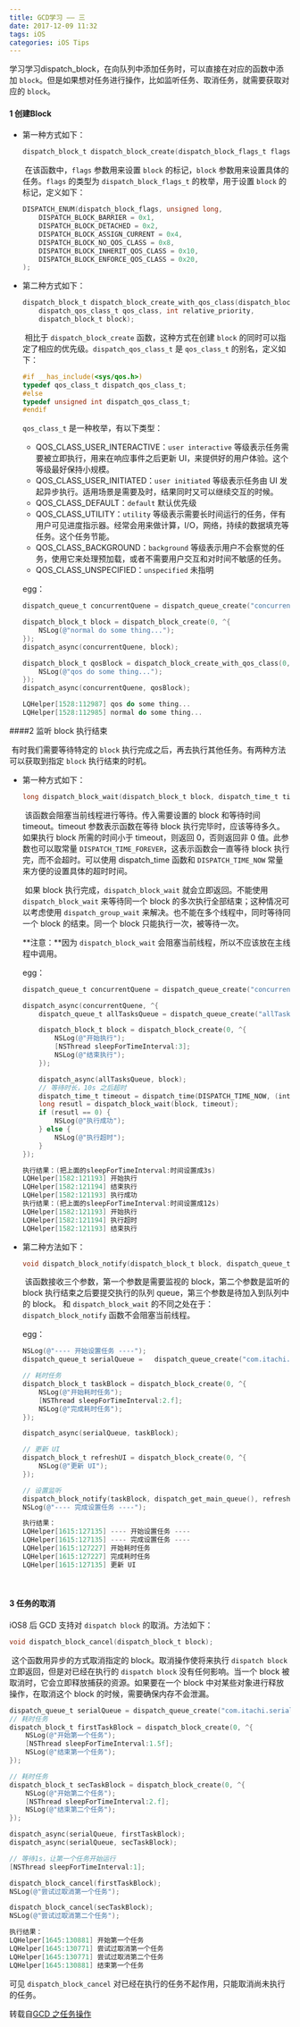 ```yaml
---
title: GCD学习 —— 三
date: 2017-12-09 11:32
tags: iOS
categories: iOS Tips
---
```


​	学习学习dispatch_block，在向队列中添加任务时，可以直接在对应的函数中添加 `block`。但是如果想对任务进行操作，比如监听任务、取消任务，就需要获取对应的 `block`。

#### 1 创建Block

- 第一种方式如下：

  ```objective-c
  dispatch_block_t dispatch_block_create(dispatch_block_flags_t flags, dispatch_block_t block);
  ```

  ​	在该函数中，`flags` 参数用来设置 `block` 的标记，`block` 参数用来设置具体的任务。`flags` 的类型为 `dispatch_block_flags_t` 的枚举，用于设置 `block` 的标记，定义如下：

  ```objective-c
  DISPATCH_ENUM(dispatch_block_flags, unsigned long,
      DISPATCH_BLOCK_BARRIER = 0x1,
      DISPATCH_BLOCK_DETACHED = 0x2,
      DISPATCH_BLOCK_ASSIGN_CURRENT = 0x4,
      DISPATCH_BLOCK_NO_QOS_CLASS = 0x8,
      DISPATCH_BLOCK_INHERIT_QOS_CLASS = 0x10,
      DISPATCH_BLOCK_ENFORCE_QOS_CLASS = 0x20,
  );
  ```

- 第二种方式如下：

  ```objective-c
  dispatch_block_t dispatch_block_create_with_qos_class(dispatch_block_flags_t flags,
      dispatch_qos_class_t qos_class, int relative_priority,
      dispatch_block_t block);
  ```

  ​	相比于 `dispatch_block_create` 函数，这种方式在创建 `block` 的同时可以指定了相应的优先级。`dispatch_qos_class_t` 是 `qos_class_t` 的别名，定义如下：

  ```objective-c
  #if __has_include(<sys/qos.h>)
  typedef qos_class_t dispatch_qos_class_t;
  #else
  typedef unsigned int dispatch_qos_class_t;
  #endif
  ```

  `qos_class_t` 是一种枚举，有以下类型：

  - QOS_CLASS_USER_INTERACTIVE：`user interactive` 等级表示任务需要被立即执行，用来在响应事件之后更新 UI，来提供好的用户体验。这个等级最好保持小规模。
  - QOS_CLASS_USER_INITIATED：`user initiated` 等级表示任务由 UI 发起异步执行。适用场景是需要及时，结果同时又可以继续交互的时候。
  - QOS_CLASS_DEFAULT：`default` 默认优先级
  - QOS_CLASS_UTILITY：`utility` 等级表示需要长时间运行的任务，伴有用户可见进度指示器。经常会用来做计算，I/O，网络，持续的数据填充等任务。这个任务节能。
  - QOS_CLASS_BACKGROUND：`background` 等级表示用户不会察觉的任务，使用它来处理预加载，或者不需要用户交互和对时间不敏感的任务。
  - QOS_CLASS_UNSPECIFIED：`unspecified` 未指明

  egg：

  ```objective-c
  dispatch_queue_t concurrentQuene = dispatch_queue_create("concurrentQuene", DISPATCH_QUEUE_CONCURRENT);

  dispatch_block_t block = dispatch_block_create(0, ^{
      NSLog(@"normal do some thing...");
  });
  dispatch_async(concurrentQuene, block);

  dispatch_block_t qosBlock = dispatch_block_create_with_qos_class(0, QOS_CLASS_USER_INTERACTIVE, 0, ^{
      NSLog(@"qos do some thing...");
  });
  dispatch_async(concurrentQuene, qosBlock);
  ```

  ```objective-c
  LQHelper[1528:112987] qos do some thing...
  LQHelper[1528:112985] normal do some thing...
  ```




####2 监听 block 执行结束

​	有时我们需要等待特定的 `block` 执行完成之后，再去执行其他任务。有两种方法可以获取到指定 `block` 执行结束的时机。

- 第一种方式如下：

  ```objective-c
  long dispatch_block_wait(dispatch_block_t block, dispatch_time_t timeout);
  ```

  ​	该函数会阻塞当前线程进行等待。传入需要设置的 block 和等待时间 timeout。timeout 参数表示函数在等待 block 执行完毕时，应该等待多久。如果执行 block 所需的时间小于 timeout，则返回 0，否则返回非 0 值。此参数也可以取常量 `DISPATCH_TIME_FOREVER`，这表示函数会一直等待 block 执行完，而不会超时。可以使用 dispatch_time 函数和 `DISPATCH_TIME_NOW` 常量来方便的设置具体的超时时间。

  ​	如果 block 执行完成，`dispatch_block_wait` 就会立即返回。不能使用 `dispatch_block_wait` 来等待同一个 block 的多次执行全部结束；这种情况可以考虑使用 `dispatch_group_wait` 来解决。也不能在多个线程中，同时等待同一个 block 的结束。同一个 block 只能执行一次，被等待一次。

  **注意：**因为 `dispatch_block_wait` 会阻塞当前线程，所以不应该放在主线程中调用。

  egg：

  ```objective-c
  dispatch_queue_t concurrentQuene = dispatch_queue_create("concurrentQuene", DISPATCH_QUEUE_CONCURRENT);

  dispatch_async(concurrentQuene, ^{
      dispatch_queue_t allTasksQueue = dispatch_queue_create("allTasksQueue", DISPATCH_QUEUE_CONCURRENT);

      dispatch_block_t block = dispatch_block_create(0, ^{
          NSLog(@"开始执行");
          [NSThread sleepForTimeInterval:3];
          NSLog(@"结束执行");
      });

      dispatch_async(allTasksQueue, block);
      // 等待时长，10s 之后超时
      dispatch_time_t timeout = dispatch_time(DISPATCH_TIME_NOW, (int64_t)(10 * NSEC_PER_SEC));
      long resutl = dispatch_block_wait(block, timeout);
      if (resutl == 0) {
          NSLog(@"执行成功");
      } else {
          NSLog(@"执行超时");
      }
  });
  ```

  ```objective-c
  执行结果：(把上面的sleepForTimeInterval:时间设置成3s)
  LQHelper[1582:121193] 开始执行
  LQHelper[1582:121194] 结束执行
  LQHelper[1582:121193] 执行成功
  执行结果：(把上面的sleepForTimeInterval:时间设置成12s)
  LQHelper[1582:121193] 开始执行
  LQHelper[1582:121194] 执行超时
  LQHelper[1582:121193] 结束执行
  ```

- 第二种方法如下：

  ```objective-c
  void dispatch_block_notify(dispatch_block_t block, dispatch_queue_t queue, dispatch_block_t notification_block);
  ```

  ​	该函数接收三个参数，第一个参数是需要监视的 block，第二个参数是监听的 block 执行结束之后要提交执行的队列 queue，第三个参数是待加入到队列中的 block。 和 `dispatch_block_wait` 的不同之处在于：`dispatch_block_notify` 函数不会阻塞当前线程。

  egg：

  ```objective-c
  NSLog(@"---- 开始设置任务 ----");
  dispatch_queue_t serialQueue =   dispatch_queue_create("com.itachi.serialqueue",   DISPATCH_QUEUE_SERIAL);

  // 耗时任务
  dispatch_block_t taskBlock = dispatch_block_create(0, ^{
      NSLog(@"开始耗时任务");
      [NSThread sleepForTimeInterval:2.f];
      NSLog(@"完成耗时任务");
  });

  dispatch_async(serialQueue, taskBlock);

  // 更新 UI
  dispatch_block_t refreshUI = dispatch_block_create(0, ^{
      NSLog(@"更新 UI");
  });

  // 设置监听
  dispatch_block_notify(taskBlock, dispatch_get_main_queue(), refreshUI);
  NSLog(@"---- 完成设置任务 ----");
  ```

  ```objective-c
  执行结果：
  LQHelper[1615:127135] ---- 开始设置任务 ----
  LQHelper[1615:127135] ---- 完成设置任务 ----
  LQHelper[1615:127227] 开始耗时任务
  LQHelper[1615:127227] 完成耗时任务
  LQHelper[1615:127135] 更新 UI
  ```

  ​

#### 3 任务的取消

iOS8 后 GCD 支持对 `dispatch block` 的取消。方法如下：

```objective-c
void dispatch_block_cancel(dispatch_block_t block);
```

​	这个函数用异步的方式取消指定的 block。取消操作使将来执行 `dispatch block` 立即返回，但是对已经在执行的 `dispatch block` 没有任何影响。当一个 block 被取消时，它会立即释放捕获的资源。如果要在一个 block 中对某些对象进行释放操作，在取消这个 block 的时候，需要确保内存不会泄漏。

```objective-c
dispatch_queue_t serialQueue = dispatch_queue_create("com.itachi.serialqueue", DISPATCH_QUEUE_SERIAL);
// 耗时任务
dispatch_block_t firstTaskBlock = dispatch_block_create(0, ^{
    NSLog(@"开始第一个任务");
    [NSThread sleepForTimeInterval:1.5f];
    NSLog(@"结束第一个任务");
});

// 耗时任务
dispatch_block_t secTaskBlock = dispatch_block_create(0, ^{
    NSLog(@"开始第二个任务");
    [NSThread sleepForTimeInterval:2.f];
    NSLog(@"结束第二个任务");
});

dispatch_async(serialQueue, firstTaskBlock);
dispatch_async(serialQueue, secTaskBlock);

// 等待1s，让第一个任务开始运行
[NSThread sleepForTimeInterval:1];

dispatch_block_cancel(firstTaskBlock);
NSLog(@"尝试过取消第一个任务");

dispatch_block_cancel(secTaskBlock);
NSLog(@"尝试过取消第二个任务");
```

```objective-c
执行结果：
LQHelper[1645:130881] 开始第一个任务
LQHelper[1645:130771] 尝试过取消第一个任务
LQHelper[1645:130771] 尝试过取消第二个任务
LQHelper[1645:130881] 结束第一个任务
```

可见 `dispatch_block_cancel` 对已经在执行的任务不起作用，只能取消尚未执行的任务。

转载自[GCD 之任务操作](http://www.jianshu.com/p/5a16dfd36fad)